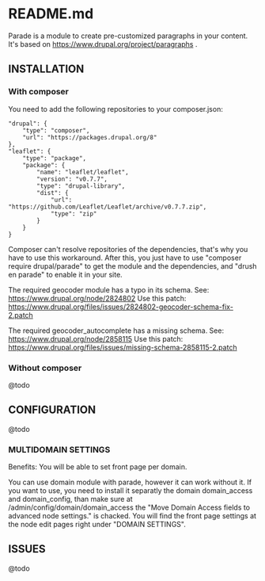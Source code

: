 # README.md

Parade is a module to create pre-customized paragraphs in your content.
It's based on https://www.drupal.org/project/paragraphs .

## INSTALLATION
### With composer
You need to add the following repositories to your composer.json:

    "drupal": {
        "type": "composer",
        "url": "https://packages.drupal.org/8"
    },
    "leaflet": {
        "type": "package",
        "package": {
            "name": "leaflet/leaflet",
            "version": "v0.7.7",
            "type": "drupal-library",
            "dist": {
                "url": "https://github.com/Leaflet/Leaflet/archive/v0.7.7.zip",
                "type": "zip"
            }
        }
    }

Composer can't resolve repositories of the dependencies, that's why you have to use this workaround.
After this, you just have to use "composer require drupal/parade"
to get the module and the dependencies,
and "drush en parade" to enable it in your site.

The required geocoder module has a typo in its schema.
See: https://www.drupal.org/node/2824802
Use this patch: https://www.drupal.org/files/issues/2824802-geocoder-schema-fix-2.patch

The required geocoder_autocomplete has a missing schema.
See: https://www.drupal.org/node/2858115
Use this patch: https://www.drupal.org/files/issues/missing-schema-2858115-2.patch

### Without composer
@todo


## CONFIGURATION

@todo

### MULTIDOMAIN SETTINGS

Benefits: You will be able to set front page per domain.

You can use domain module with parade, however it can work without it. If you want to use,
you need to install it separatly the domain domain_access and domain_config, than make sure 
at /admin/config/domain/domain_access the "Move Domain Access fields to advanced node settings." 
is chacked. You will find the front page settings at the node edit pages right under "DOMAIN SETTINGS".

## ISSUES

@todo

